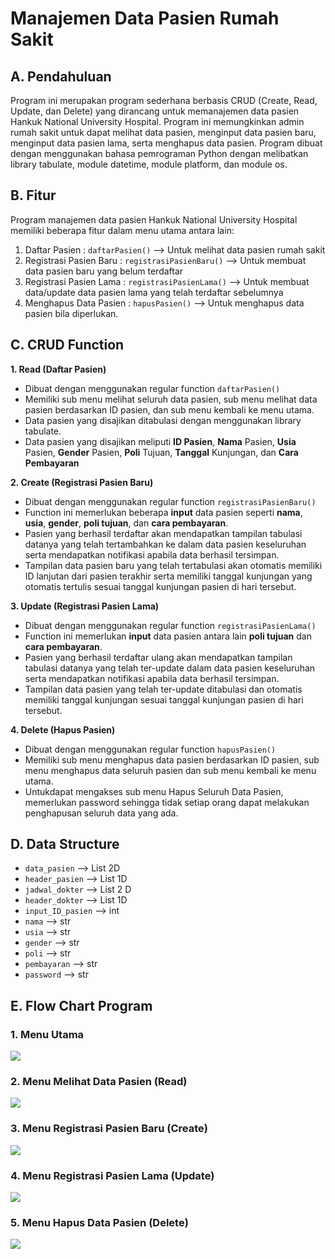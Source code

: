 # **Manajemen Data Pasien Rumah Sakit**
## **A. Pendahuluan**
Program ini merupakan program sederhana berbasis CRUD (Create, Read, Update, dan Delete) yang dirancang untuk memanajemen data pasien Hankuk National University Hospital. Program ini memungkinkan admin rumah sakit untuk dapat melihat data pasien, menginput data pasien baru, menginput data pasien lama, serta menghapus data pasien. Program dibuat dengan menggunakan bahasa pemrograman Python dengan melibatkan library tabulate, module datetime, module platform, dan module os. 
## **B. Fitur**
Program manajemen data pasien Hankuk National University Hospital memiliki beberapa fitur dalam menu utama antara lain:
1. Daftar Pasien : `daftarPasien()` --> Untuk melihat data pasien rumah sakit
2. Registrasi Pasien Baru : `registrasiPasienBaru()` --> Untuk membuat data pasien baru yang belum terdaftar
3. Registrasi Pasien Lama : `registrasiPasienLama()` --> Untuk membuat data/update data pasien lama yang telah terdaftar sebelumnya
4. Menghapus Data Pasien : `hapusPasien()` --> Untuk menghapus data pasien bila diperlukan.
## **C. CRUD Function**
**1. Read (Daftar Pasien)**

- Dibuat dengan menggunakan regular function `daftarPasien()`
- Memiliki sub menu melihat seluruh data pasien, sub menu melihat data pasien berdasarkan ID pasien, dan sub menu kembali ke menu utama.
- Data pasien yang disajikan ditabulasi dengan menggunakan library tabulate.
- Data pasien yang disajikan meliputi **ID Pasien**, **Nama** Pasien, **Usia** Pasien, **Gender** Pasien, **Poli** Tujuan, **Tanggal** Kunjungan, dan **Cara Pembayaran**

**2. Create (Registrasi Pasien Baru)**

- Dibuat dengan menggunakan regular function `registrasiPasienBaru()`
- Function ini memerlukan beberapa **input** data pasien seperti **nama**, **usia**, **gender**, **poli tujuan**, dan **cara pembayaran**.
- Pasien yang berhasil terdaftar akan mendapatkan tampilan tabulasi datanya yang telah tertambahkan ke dalam data pasien keseluruhan serta mendapatkan notifikasi apabila data berhasil tersimpan. 
- Tampilan data pasien baru yang telah tertabulasi akan otomatis memiliki ID lanjutan dari pasien terakhir serta memiliki tanggal kunjungan yang otomatis tertulis sesuai tanggal kunjungan pasien di hari tersebut.

**3. Update (Registrasi Pasien Lama)**

- Dibuat dengan menggunakan regular function `registrasiPasienLama()`
- Function ini memerlukan **input** data pasien antara lain **poli tujuan** dan **cara pembayaran**.
- Pasien yang berhasil terdaftar ulang akan mendapatkan tampilan tabulasi datanya yang telah ter-update dalam data pasien keseluruhan serta mendapatkan notifikasi apabila data berhasil tersimpan. 
- Tampilan data pasien yang telah ter-update ditabulasi dan otomatis memiliki tanggal kunjungan sesuai tanggal kunjungan pasien di hari tersebut.

**4. Delete (Hapus Pasien)**

- Dibuat dengan menggunakan regular function `hapusPasien()`
- Memiliki sub menu menghapus data pasien berdasarkan ID pasien, sub menu menghapus data seluruh pasien dan sub menu kembali ke menu utama.
- Untukdapat mengakses sub menu Hapus Seluruh Data Pasien, memerlukan password sehingga tidak setiap orang dapat melakukan penghapusan seluruh data yang ada.

## **D. Data Structure**
- `data_pasien` --> List 2D
- `header_pasien` --> List 1D
- `jadwal_dokter` --> List 2 D
- `header_dokter` --> List 1D
- `input_ID_pasien` --> int
- `nama` --> str
- `usia` --> str
- `gender` --> str
- `poli` --> str
- `pembayaran` --> str
- `password` --> str

## **E. Flow Chart Program**
### 1. Menu Utama

![](menu_utama.png)
### 2. Menu Melihat Data Pasien (Read)

![](menu_1.png)
### 3. Menu Registrasi Pasien Baru (Create)

![](menu_2.png)
### 4. Menu Registrasi Pasien Lama (Update)

![](menu_3.png)
### 5. Menu Hapus Data Pasien (Delete)

![](menu_4.png)

